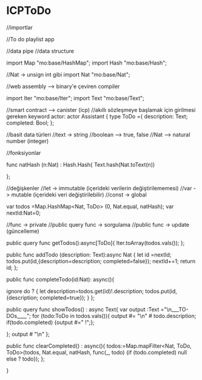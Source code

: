 # ICPToDo

//importlar

//To do playlist app

//data pipe
//data structure

import Map "mo:base/HashMap";
import Hash "mo:base/Hash";

//Nat -> unsign int gibi
import Nat "mo:base/Nat";

//web assembly --> binary'e çeviren compiler

import Iter "mo:base/Iter";
import Text "mo:base/Text";

//smart contract --> canister (icp)
//akıllı sözleşmeye başlamak için girilmesi gereken keyword actor: 
actor Assistant {
type ToDo ={
  description: Text;
  completed: Bool;
};

//basit data türleri
//text -> string
//boolean --> true, false
//Nat --> natural number (integer)

//fonksiyonlar

func natHash (n:Nat) : Hash.Hash{
  Text.hash(Nat.toText(n))

};

//değişkenler
//let -> immutable (içerideki verilerin değiştirilememesi)
//var -> mutable (içerideki veri değiştirilebilir)
//const -> global

var todos =Map.HashMap<Nat, ToDo> (0, Nat.equal, natHash);
var nextId:Nat=0;

//func -> private 
//public query func -> sorgulama
//public func -> update (güncelleme)

public query func getTodos():async[ToDo]{
  Iter.toArray(todos.vals());
};

public func addTodo (description: Text):async Nat {
  let id =nextId;
  todos.put(id,{description=description; completed=false});
  nextId+=1;
  return id;
};

public func completeTodo(id:Nat): async(){

ignore do ? {
let description=todos.get(id)!.description;
todos.put(id,{description; completed=true});
}
};

public query func showTodos() : async Text{
var output :Text ="\n___TO-DOs____";
for (todo:ToDo in todos.vals()){
  output #= "\n" # todo.description;
  if(todo.completed) {output #=" !";};

};
output # "\n"
};

public func clearCompleted() : async(){
  todos:=Map.mapFilter<Nat, ToDo, ToDo>(todos, Nat.equal, natHash, func(_, todo) {if (todo.completed) null else ? todo});
};

}
